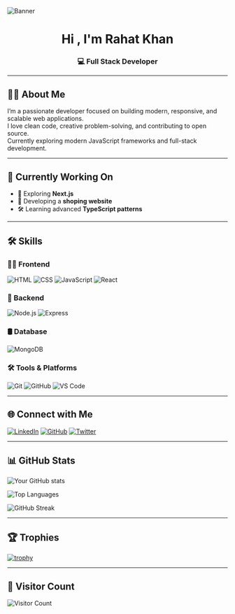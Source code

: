 <!-- Banner Image -->
<img src="https://i.ibb.co.com/QvLDjVhK/github-banner.jpg" alt="Banner" />

<h1 align="center">Hi , I'm Rahat Khan</h1>
<h3 align="center">💻 Full Stack Developer</h3>

---

## 🧑‍💼 About Me

I’m a passionate developer focused on building modern, responsive, and scalable web applications.  
I love clean code, creative problem-solving, and contributing to open source.  
Currently exploring modern JavaScript frameworks and full-stack development.  

---

## 🔭 Currently Working On

- 🚀 Exploring **Next.js**
- 🧳 Developing a **shoping website**
- 🛠️ Learning advanced **TypeScript patterns**

---

## 🛠️ Skills

### 👨‍💻 Frontend
![HTML](https://img.shields.io/badge/-HTML5-E34F26?style=flat&logo=html5&logoColor=white)
![CSS](https://img.shields.io/badge/-CSS3-1572B6?style=flat&logo=css3)
![JavaScript](https://img.shields.io/badge/-JavaScript-F7DF1E?style=flat&logo=javascript&logoColor=black)
![React](https://img.shields.io/badge/-React-61DAFB?style=flat&logo=react)

### 🧰 Backend
![Node.js](https://img.shields.io/badge/-Node.js-339933?style=flat&logo=nodedotjs&logoColor=white)
![Express](https://img.shields.io/badge/-Express-000000?style=flat&logo=express)

### 🛢️ Database
![MongoDB](https://img.shields.io/badge/-MongoDB-47A248?style=flat&logo=mongodb&logoColor=white)

### 🛠️ Tools & Platforms
![Git](https://img.shields.io/badge/-Git-F05032?style=flat&logo=git&logoColor=white)
![GitHub](https://img.shields.io/badge/-GitHub-181717?style=flat&logo=github)
![VS Code](https://img.shields.io/badge/-VS%20Code-007ACC?style=flat&logo=visual-studio-code)

---

## 🌐 Connect with Me

[![LinkedIn](https://img.shields.io/badge/-LinkedIn-0A66C2?style=flat&logo=linkedin&logoColor=white)](https://linkedin.com/in/your-linkedin)
[![GitHub](https://img.shields.io/badge/-GitHub-181717?style=flat&logo=github)](https://github.com/your-username)
[![Twitter](https://img.shields.io/badge/-Twitter-1DA1F2?style=flat&logo=twitter&logoColor=white)](https://twitter.com/your-handle)

---

## 📊 GitHub Stats

![Your GitHub stats](https://github-readme-stats.vercel.app/api?username=your-username&show_icons=true&theme=radical)

![Top Languages](https://github-readme-stats.vercel.app/api/top-langs/?username=your-username&layout=compact&theme=radical)

![GitHub Streak](https://github-readme-streak-stats.herokuapp.com/?user=your-username&theme=radical)

---

## 🏆 Trophies

[![trophy](https://github-profile-trophy.vercel.app/?username=your-username&theme=radical)](https://github.com/ryo-ma/github-profile-trophy)

---

## 👀 Visitor Count

![Visitor Count](https://komarev.com/ghpvc/?username=your-username&color=blue)
